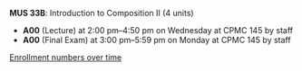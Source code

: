 **MUS 33B**: Introduction to Composition II (4 units)

- **A00** (Lecture) at 2:00 pm–4:50 pm on Wednesday at CPMC 145 by staff
- **A00** (Final Exam) at 3:00 pm–5:59 pm on Monday at CPMC 145 by staff

[Enrollment numbers over time](./MUS33B.tsv)

